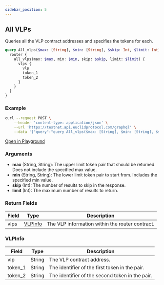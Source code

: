 ```yaml
---
sidebar_position: 5
---
```

## All VLPs

Queries all the VLP contract addresses and specifies the tokens for each.

```graphql
query All_vlps($max: [String], $min: [String], $skip: Int, $limit: Int) {
  router {
    all_vlps(max: $max, min: $min, skip: $skip, limit: $limit) {
      vlps {
        vlp
        token_1
        token_2
      }
    }
  }
}
```

### Example

```bash
curl --request POST \
    --header 'content-type: application/json' \
    --url 'https://testnet.api.euclidprotocol.com/graphql' \
    --data '{"query":"query All_vlps($max: [String], $min: [String], $skip: Int, $limit: Int) {\n  router {\n    all_vlps(max: $max, min: $min, skip: $skip, limit: $limit) {\n      vlps {\n        vlp\n        token_1\n        token_2\n      }\n    }\n  }\n}","variables":{"max":["fundenom","stars"],"min":["fundenom","nibi"],"skip":null,"limit":null}}'
```

[Open in Playground](https://testnet.api.euclidprotocol.com/?explorerURLState=N4IgJg9gxgrgtgUwHYBcQC4QEcYIE4CeABAIIA2ZA%2BgG5kAOAzgBQAkcAhgB7pEDaAyijwBLJAHMAugBoibUTwFDRkmSwYBrYXR4BJVKrLC4wlLtQBKIsAA6SIkTwQYKfFdv377CjXrMO3WX8ZYyQeOSQZDS0wqLoZQ2NTWQSTSxs7D3taRjcMzKz6d3z7FAh1ZEoARiLi0vKkSgAmGo8AXxb2jM7WkCkQanYRdgAjMgQGDBB0%2B2sQf1mFWYAzGCQwZAg4WalZhhRBhlnpItmQhb5l1fWkTe3ZpGFh4SOdjN3NOnOkGApXmZAUigvj8yLZOiBWkA)

### Arguments

- **max** (String, String): The upper limit token pair that should be returned. Does not include the specified max value.
- **min** (String, String): The lower limit token pair to start from. Includes the specified min value.
- **skip** (Int): The number of results to skip in the response.
- **limit** (Int): The maximum number of results to return.

### Return Fields

| Field                  | Type   | Description                                             |
|------------------------|--------|---------------------------------------------------------|
| vlps                   | [VLPInfo](#vlpinfo) | The VLP information within the router contract.         |

### VLPInfo

| Field                  | Type   | Description                                             |
|------------------------|--------|---------------------------------------------------------|
| vlp                    | String | The VLP contract address.                                     |
| token_1                | String | The identifier of the first token in the pair.          |
| token_2                | String | The identifier of the second token in the pair.         |